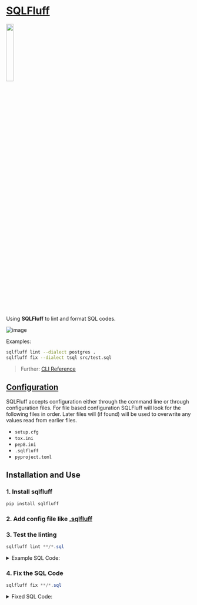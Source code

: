 # [SQLFluff](https://docs.sqlfluff.com/en/stable/index.html)

<img src='https://docs.sqlfluff.com/en/stable/_static/images/sqlfluff-lrg.png' width='20%' height='20%'>

Using **SQLFluff** to lint and format SQL codes.

![image](https://github.com/Saphall/SQLFluff/assets/66344649/3365146c-a915-4893-9a1c-3b93d5e6b9a9)

Examples:

```zsh
sqlfluff lint --dialect postgres .
sqlfluff fix --dialect tsql src/test.sql
```

> Further: [CLI Reference](https://docs.sqlfluff.com/en/stable/cli.html#cli-reference)

## [Configuration](https://docs.sqlfluff.com/en/stable/configuration.html#config)

SQLFluff accepts configuration either through the command line or through configuration files. For file based configuration SQLFluff will look for the following files in order. Later files will (if found) will be used to overwrite any values read from earlier files.

* `setup.cfg`
* `tox.ini`
* `pep8.ini`
* `.sqlfluff`
* `pyproject.toml`

## Installation and Use

### 1. Install sqlfluff

```zsh
pip install sqlfluff
```

### 2. Add config file like [.sqlfluff](./.sqlfluff)

### 3. Test the linting

```powershell
sqlfluff lint **/*.sql
```

<details>
<summary>Example SQL Code:</summary>
<br>
<code>select id, name from test;
</code>
<br>
<img src='https://github.com/Saphall/SQLFluff/assets/66344649/4c958aa2-5e95-4f0d-b352-9cec615c042d'>
</details>

### 4. Fix the SQL Code

```powershell
sqlfluff fix **/*.sql
```

<details>
<summary>Fixed SQL Code:</summary>
<br>
<code>SELECT
  id,
  name
FROM test;
</code>
<br>
<img src='https://github.com/Saphall/SQLFluff/assets/66344649/b6436dc2-8887-4d86-b711-9b91348f71dd'>
</details>

